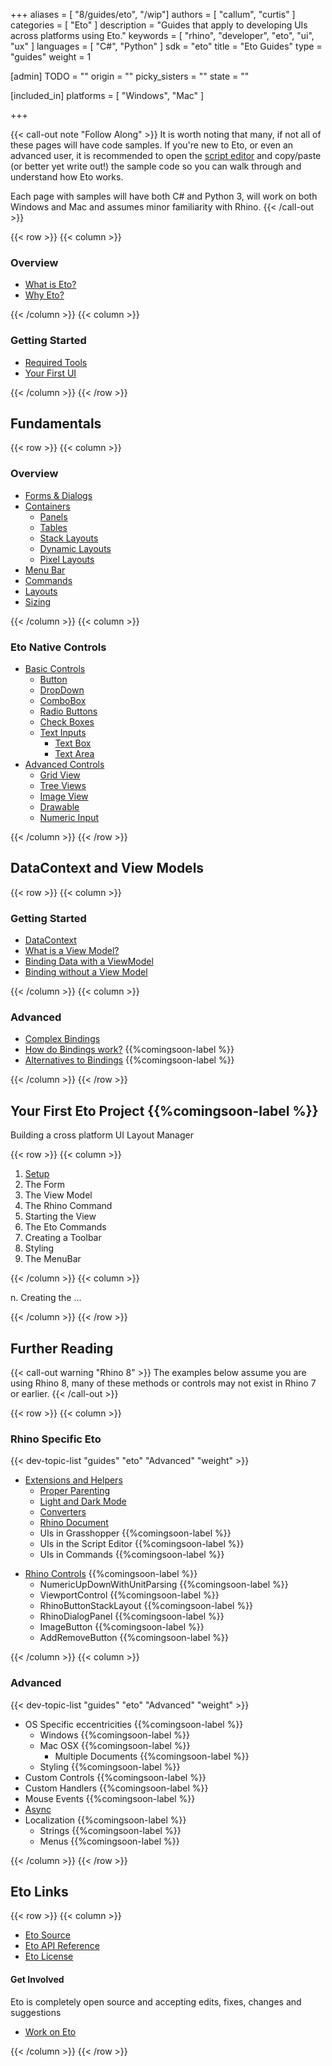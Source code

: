 +++
aliases = [ "8/guides/eto", "/wip"]
authors = [ "callum", "curtis" ]
categories = [ "Eto" ]
description = "Guides that apply to developing UIs across platforms using Eto."
keywords = [ "rhino", "developer", "eto", "ui", "ux" ]
languages = [ "C#", "Python" ]
sdk = "eto"
title = "Eto Guides"
type = "guides"
weight = 1

[admin]
TODO = ""
origin = ""
picky_sisters = ""
state = ""

[included_in]
platforms = [ "Windows", "Mac" ]

+++

{{< call-out note "Follow Along" >}}
  It is worth noting that many, if not all of these pages will have code samples. If you're new to Eto, or even an advanced user, it is recommended to open the [script editor](http://localhost:1313/guides/scripting/scripting-command/#first-script) and copy/paste (or better yet write out!) the sample code so you can walk through and understand how Eto works.

  Each page with samples will have both C# and Python 3, will work on both Windows and Mac and assumes minor familiarity with Rhino.
{{< /call-out >}}

{{< row >}}
{{< column >}}

### Overview

- [What is Eto?](what-is-eto/)
- [Why Eto?](why-eto/)
<!-- - [What's New?](whats-new/) -->

{{< /column >}}
{{< column >}}

### Getting Started

- [Required Tools](required-tools/)
- [Your First UI](your-first-ui/)

{{< /column >}}
{{< /row >}}

## Fundamentals

{{< row >}}
{{< column >}}

### Overview 

- [Forms & Dialogs](forms-and-dialogs)
- [Containers](containers)
    - [Panels](containers#panels)
    - [Tables](containers#tables)
    - [Stack Layouts](containers#stack-layouts)
    - [Dynamic Layouts](containers#dynamic-layouts)
    - [Pixel Layouts](containers#pixel-layouts)
- [Menu Bar](menu-bar)
  <!-- Ensure to mention advanced menu bars -->
- [Commands](commands)
  <!-- I think commands are awesome and should be used more  -->
- [Layouts](layouts)
  <!-- Spacing, Padding (using nulls to space things out!) all the good stuff  -->
- [Sizing](sizing)

{{< /column >}}
{{< column >}}

### Eto Native Controls
<!-- A simple overview of eto native controls, nothing _too_ fancy -->
- [Basic Controls](controls/)
  - [Button](controls#button/)
  - [DropDown](controls#dropdown/)
  - [ComboBox](controls#combobox/)
  - [Radio Buttons](controls#radiobuttons/)
  - [Check Boxes](controls#checkboxes/)
  - [Text Inputs](controls/textinput/)
    - [Text Box](controls/textinput/box)
    - [Text Area](controls/textinput/area)
- [Advanced Controls](advanced-controls/)
  - [Grid View](containers#grid-view)
    <!-- Ensuring the data works on these is so annoying. Documenting this will be so helpful -->
  - [Tree Views](controls/treeviews/)
    <!-- Ensuring the data works on these is so annoying. Documenting this will be so helpful -->
  - [Image View](advanced-controls/imageviews/)
  - [Drawable](advanced-controls/drawable)
    <!-- I think this is worth being a bit more extensive than others -->
  - [Numeric Input](advanced-controls/numericUpDown)

{{< /column >}}
{{< /row >}}

## DataContext and View Models

{{< row >}}
{{< column >}}

### Getting Started
- [DataContext](view-and-data/data-context/) <!-- Explain how the DataContext trickles downwards! -->
- [What is a View Model?](view-and-data//view-models)
- [Binding Data with a ViewModel](view-and-data/binding)
- [Binding without a View Model](view-and-data/no-view-model)

{{< /column >}}
{{< column >}}

### Advanced
- [Complex Bindings](view-and-data/complex-bindings)
  <!-- Things such as Convert, etc. -->
- [How do Bindings work?](view-and-data/bindings-explained) {{%comingsoon-label %}}
  <!-- Very detailed explination of Bindings -->
  <!-- Why do I need to bind to a property? -->
- [Alternatives to Bindings](view-and-data/alternatives) {{%comingsoon-label %}}

{{< /column >}}
{{< /row >}}

## Your First Eto Project {{%comingsoon-label %}}

Building a cross platform UI Layout Manager

{{< row >}}
{{< column >}}

1. [Setup](my-first-eto/setup) <!-- Creating the command and the initial space for our project -->
1. The Form <!-- Set up the form -->
1. The View Model <!-- Set up the view model -->
1. The Rhino Command <!-- Set up the command -->
1. Starting the View <!-- Set up the view with a layout -->
1. The Eto Commands <!-- Set up the ui commands -->
1. Creating a Toolbar <!-- Set up the toolbar, buttons with icons etc -->
1. Styling <!-- Set up the styling -->
1. The MenuBar <!-- Set up the MenuBar -->

{{< /column >}}
{{< column >}}

n. Creating the ...

{{< /column >}}
{{< /row >}}

## Further Reading

{{< call-out warning "Rhino 8" >}}
  The examples below assume you are using Rhino 8, many of these methods or controls may not exist in Rhino 7 or earlier.
{{< /call-out >}}

{{< row >}}
{{< column >}}

### Rhino Specific Eto

{{< dev-topic-list "guides" "eto" "Advanced" "weight" >}}

- [Extensions and Helpers](rhino-specific)
  - [Proper Parenting](rhino-specific#showing-a-dialog)
  - [Light and Dark Mode](rhino-specific#rhinostyle)
  - [Converters](rhino-specific#converters)
  - [Rhino Document](rhino-specific#rhino-doc)
  - UIs in Grasshopper {{%comingsoon-label %}}
  - UIs in the Script Editor {{%comingsoon-label %}}
  - UIs in Commands {{%comingsoon-label %}}
<!-- -->
- [Rhino Controls](rhino-specific/controls) {{%comingsoon-label %}}
  - NumericUpDownWithUnitParsing {{%comingsoon-label %}}
  - ViewportControl {{%comingsoon-label %}}
  - RhinoButtonStackLayout {{%comingsoon-label %}}
  - RhinoDialogPanel {{%comingsoon-label %}}
  - ImageButton {{%comingsoon-label %}}
  - AddRemoveButton {{%comingsoon-label %}}

{{< /column >}}
{{< column >}}

### Advanced

{{< dev-topic-list "guides" "eto" "Advanced" "weight" >}}

- OS Specific eccentricities {{%comingsoon-label %}}
  - Windows {{%comingsoon-label %}}
    <!-- I can't think of any in particular -->
  - Mac OSX {{%comingsoon-label %}}
    - Multiple Documents {{%comingsoon-label %}}
  - Styling {{%comingsoon-label %}}
    <!-- How to create os specific styles  -->
- Custom Controls {{%comingsoon-label %}}
  <!-- Inheriting from and modifying controls -->
- Custom Handlers {{%comingsoon-label %}}
  <!-- Custom platform wrapping stuff -->
- Mouse Events {{%comingsoon-label %}}
  <!-- Maybe even drag/drop? -->
- [Async](async/)
  <!-- Line between async and non-async -->
  <!-- async events -->
  <!-- invoke async -->
  <!-- DO NOT FORCE WAIT ASYNC ON NON-ASYNC -->
- Localization {{%comingsoon-label %}}
  - Strings {{%comingsoon-label %}}
  - Menus {{%comingsoon-label %}}
      <!-- bits to know about cross platform -->
      <!-- What is with that & thing -->
      <!-- Windows access keys? -->
      <!-- Ensure to use GET not NEW -->

{{< /column >}}
{{< /row >}}

## Eto Links

{{< row >}}
{{< column >}}

- [Eto Source](https://github.com/picoe/eto)
- [Eto API Reference](http://pages.picoe.ca/docs/api/)
- [Eto License](https://github.com/picoe/eto/LICENSE.md)

<!-- - [How does Eto work?](eto-explained) {{%comingsoon-label %}} -->
<!-- An explaination of How eto wraps other UIs, mostly for my own benefit -->

#### Get Involved
Eto is completely open source and accepting edits, fixes, changes and suggestions
- [Work on Eto](https://github.com/picoe/eto)

{{< /column >}}
{{< /row >}}
